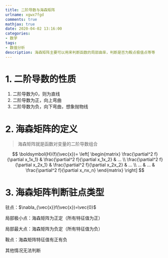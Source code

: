 ```yaml
---
title: 二阶导数与海森矩阵
urlname: xgwx7fgd
comments: true
mathjax: true
date: 2020-04-02 13:16:00
categories:
- 数学
tags:
- 数值分析
description: 海森矩阵主要可以用来判断函数的局部曲率，判断是否为鞍点极值点等等
---
```


# 1. 二阶导数的性质

1. 二阶导数为0，则为直线
2. 二阶导数为正，向上弯曲
3. 二阶导数为负，向下弯曲，想象抛物线

# 2. 海森矩阵的定义

> 海森矩阵就是函数对变量的二阶导数组合

$$
\boldsymbol{H}(f)(\vec{x})=
\left[
\begin{matrix}
\frac{\partial^2 f}{\partial x_1x_1} & \frac{\partial^2 f}{\partial x_1x_2} & ... \\
\frac{\partial^2 f}{\partial x_2x_1} & \frac{\partial^2 f}{\partial x_2x_2} & ... \\
... & ... & \frac{\partial^2 f}{\partial x_nx_n}
\end{matrix}
\right]
$$

# 3. 海森矩阵判断驻点类型

驻点：$\nabla_{\vec{x}}f(\vec{x})=\vec{0}$

局部极小点：海森矩阵为正定（所有特征值为正）

局部最大点：海森矩阵为负定（所有特征值为负）

鞍点：海森矩阵特征值有正有负

其他情况无法判断